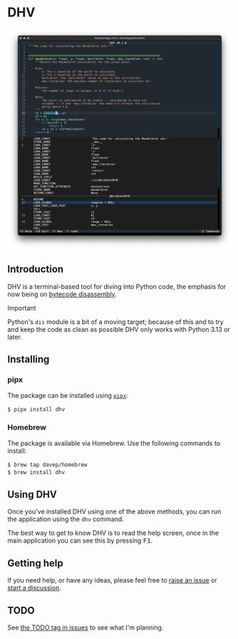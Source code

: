 # DHV

![DHV](.images/dhv.png)

## Introduction

DHV is a terminal-based tool for diving into Python code, the emphasis for
now being on [bytecode disassembly](https://docs.python.org/3/library/dis.html).

> [!IMPORTANT]
>
> Python's `dis` module is a bit of a moving target; because of this and to
> try and keep the code as clean as possible DHV only works with Python 3.13
> or later.

## Installing

### pipx

The package can be installed using [`pipx`](https://pypa.github.io/pipx/):

```sh
$ pipx install dhv
```

### Homebrew

The package is available via Homebrew. Use the following commands to install:

```sh
$ brew tap davep/homebrew
$ brew install dhv
```

## Using DHV

Once you've installed DHV using one of the above methods, you can run the
application using the `dhv` command.

The best way to get to know DHV is to read the help screen, once in the main
application you can see this by pressing <kbd>F1</kbd>.

## Getting help

If you need help, or have any ideas, please feel free to [raise an
issue](https://github.com/davep/dhv/issues) or [start a
discussion](https://github.com/davep/dhv/discussions).

## TODO

See [the TODO tag in
issues](https://github.com/davep/dhv/issues?q=is%3Aissue+is%3Aopen+label%3ATODO)
to see what I'm planning.

[//]: # (README.md ends here)
